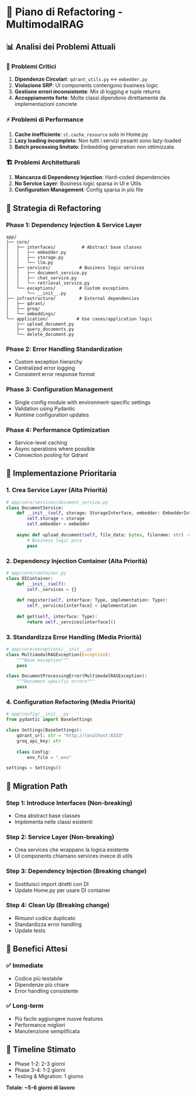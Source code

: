# 🔧 Piano di Refactoring - MultimodalRAG

## 📊 Analisi dei Problemi Attuali

### 🚨 Problemi Critici
1. **Dipendenze Circolari**: `qdrant_utils.py` ↔ `embedder.py`
2. **Violazione SRP**: UI components contengono business logic
3. **Gestione errori inconsistente**: Mix di logging e tuple returns
4. **Accoppiamento forte**: Molte classi dipendono direttamente da implementazioni concrete

### ⚡ Problemi di Performance
1. **Cache inefficiente**: `st.cache_resource` solo in Home.py
2. **Lazy loading incompleto**: Non tutti i servizi pesanti sono lazy-loaded
3. **Batch processing limitato**: Embedding generation non ottimizzata

### 🏗️ Problemi Architetturali
1. **Mancanza di Dependency Injection**: Hard-coded dependencies
2. **No Service Layer**: Business logic sparsa in UI e Utils
3. **Configuration Management**: Config sparsa in più file

## 🎯 Strategia di Refactoring

### Phase 1: Dependency Injection & Service Layer
```
app/
├── core/
│   ├── interfaces/          # Abstract base classes
│   │   ├── embedder.py
│   │   ├── storage.py
│   │   └── llm.py
│   ├── services/           # Business logic services
│   │   ├── document_service.py
│   │   ├── chat_service.py
│   │   └── retrieval_service.py
│   └── exceptions/         # Custom exceptions
│       └── __init__.py
├── infrastructure/         # External dependencies
│   ├── qdrant/
│   ├── groq/
│   └── embeddings/
└── application/           # Use cases/application logic
    ├── upload_document.py
    ├── query_documents.py
    └── delete_document.py
```

### Phase 2: Error Handling Standardization
- Custom exception hierarchy
- Centralized error logging
- Consistent error response format

### Phase 3: Configuration Management
- Single config module with environment-specific settings
- Validation using Pydantic
- Runtime configuration updates

### Phase 4: Performance Optimization
- Service-level caching
- Async operations where possible
- Connection pooling for Qdrant

## 📝 Implementazione Prioritaria

### 1. Crea Service Layer (Alta Priorità)
```python
# app/core/services/document_service.py
class DocumentService:
    def __init__(self, storage: StorageInterface, embedder: EmbedderInterface):
        self.storage = storage
        self.embedder = embedder
    
    async def upload_document(self, file_data: bytes, filename: str) -> DocumentResult:
        # Business logic pura
        pass
```

### 2. Dependency Injection Container (Alta Priorità)
```python
# app/core/container.py
class DIContainer:
    def __init__(self):
        self._services = {}
    
    def register(self, interface: Type, implementation: Type):
        self._services[interface] = implementation
    
    def get(self, interface: Type):
        return self._services[interface]()
```

### 3. Standardizza Error Handling (Media Priorità)
```python
# app/core/exceptions/__init__.py
class MultimodalRAGException(Exception):
    """Base exception"""
    pass

class DocumentProcessingError(MultimodalRAGException):
    """Document-specific errors"""
    pass
```

### 4. Configuration Refactoring (Media Priorità)
```python
# app/config/__init__.py
from pydantic import BaseSettings

class Settings(BaseSettings):
    qdrant_url: str = "http://localhost:6333"
    groq_api_key: str
    
    class Config:
        env_file = ".env"

settings = Settings()
```

## 🔄 Migration Path

### Step 1: Introduce Interfaces (Non-breaking)
- Crea abstract base classes
- Implementa nelle classi esistenti

### Step 2: Service Layer (Non-breaking)
- Crea services che wrappano la logica esistente
- UI components chiamano services invece di utils

### Step 3: Dependency Injection (Breaking change)
- Sostituisci import diretti con DI
- Update Home.py per usare DI container

### Step 4: Clean Up (Breaking change)
- Rimuovi codice duplicato
- Standardizza error handling
- Update tests

## 🎯 Benefici Attesi

### ✅ Immediate
- Codice più testabile
- Dipendenze più chiare
- Error handling consistente

### ✅ Long-term
- Più facile aggiungere nuove features
- Performance migliori
- Manutenzione semplificata

## 📅 Timeline Stimato
- Phase 1-2: 2-3 giorni
- Phase 3-4: 1-2 giorni
- Testing & Migration: 1 giorno

**Totale: ~5-6 giorni di lavoro**
